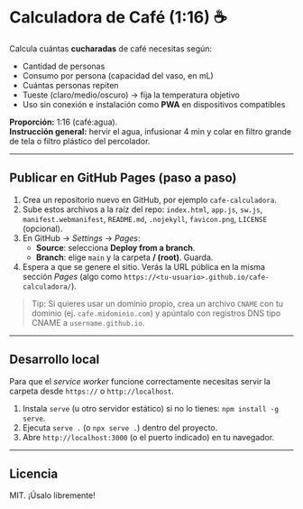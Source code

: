 # Calculadora de Café (1:16) ☕️

Calcula cuántas **cucharadas** de café necesitas según:
- Cantidad de personas
- Consumo por persona (capacidad del vaso, en mL)
- Cuántas personas repiten
- Tueste (claro/medio/oscuro) → fija la temperatura objetivo
- Uso sin conexión e instalación como **PWA** en dispositivos compatibles

**Proporción:** 1:16 (café:agua).  
**Instrucción general:** hervir el agua, infusionar 4 min y colar en filtro grande de tela o filtro plástico del percolador.

---

## Publicar en GitHub Pages (paso a paso)

1. Crea un repositorio nuevo en GitHub, por ejemplo `cafe-calculadora`.
2. Sube estos archivos a la raíz del repo: `index.html`, `app.js`, `sw.js`, `manifest.webmanifest`, `README.md`, `.nojekyll`, `favicon.png`, `LICENSE` (opcional).
3. En GitHub → *Settings* → *Pages*:
   - **Source**: selecciona **Deploy from a branch**.
   - **Branch**: elige `main` y la carpeta **/ (root)**. Guarda.
4. Espera a que se genere el sitio. Verás la URL pública en la misma sección *Pages* (algo como `https://<tu-usuario>.github.io/cafe-calculadora/`).

> Tip: Si quieres usar un dominio propio, crea un archivo `CNAME` con tu dominio (ej. `cafe.midominio.com`) y apúntalo con registros DNS tipo CNAME a `username.github.io`.

---

## Desarrollo local

Para que el *service worker* funcione correctamente necesitas servir la carpeta desde `https://` o `http://localhost`.

1. Instala `serve` (u otro servidor estático) si no lo tienes: `npm install -g serve`.
2. Ejecuta `serve .` (o `npx serve .`) dentro del proyecto.
3. Abre `http://localhost:3000` (o el puerto indicado) en tu navegador.

---

## Licencia

MIT. ¡Úsalo libremente!
